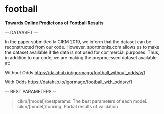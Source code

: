 # football
**Towards Online Predictions of Football Results**

-- DATAASET --

In the paper submitted to CIKM 2019, we inform that the dataset can be reconstructed from our code. However, sportmonks.com allows us to make the dataset available if the data is not used for commercial purposes. Thus, in addition to our code, we are making the preprocessed dataset available at:

Without Odds
https://datahub.io/igormago/football_without_odds/v/1

With Odds
https://datahub.io/igormago/football_with_odds/v/1

-- BEST PARAMETERS --

> cikm/[model]/bestparams: The best parameters of each model.
> cikm/[model]/tunning: Partial results of validation
